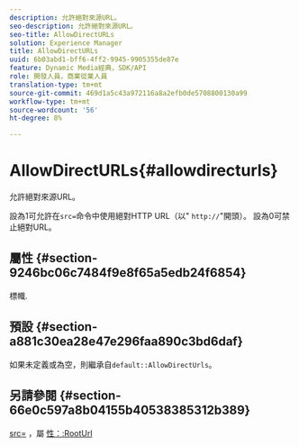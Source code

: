 ```yaml
---
description: 允許絕對來源URL。
seo-description: 允許絕對來源URL。
seo-title: AllowDirectURLs
solution: Experience Manager
title: AllowDirectURLs
uuid: 6b03abd1-bff6-4ff2-9945-9905355de87e
feature: Dynamic Media經典，SDK/API
role: 開發人員，商業從業人員
translation-type: tm+mt
source-git-commit: 469d1a5c43a972116a8a2efb0de5708800130a99
workflow-type: tm+mt
source-wordcount: '56'
ht-degree: 8%

---
```



# AllowDirectURLs{#allowdirecturls}

允許絕對來源URL。

設為1可允許在`src=`命令中使用絕對HTTP URL（以&quot; `http://`&quot;開頭）。 設為0可禁止絕對URL。

## 屬性 {#section-9246bc06c7484f9e8f65a5edb24f6854}

標幟.

## 預設 {#section-a881c30ea28e47e296faa890c3bd6daf}

如果未定義或為空，則繼承自`default::AllowDirectUrls`。

## 另請參閱 {#section-66e0c597a8b04155b40538385312b389}

[src=](../../../../../ir-api/http-protocol/image-rendering-api-ref/c-ir-http-protocol-ref/c-ir-http-protocol-command-reference/r-ir-src.md#reference-62c98abad22149d68d405ed6aaff8272) ，屬 [性：:RootUrl](../../../../../ir-api/material-cat/image-rendering-api-ref/c-ir-material-catalog/c-ir-attributes-reference/r-ir-rooturl.md#reference-b8d706a573814802bd6794223cc78402)
